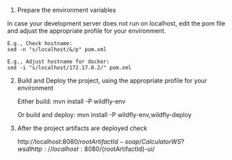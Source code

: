 1. Prepare the environment variables

In case your development server does not run on localhost,
edit the pom file and adjust the appropriate profile for your environment.

	E.g., Check hostname:
	sed -n "s/localhost/&/p" pom.xml

	E.g., Adjust hostname for docker:
	sed -i "s/localhost/172.17.0.2/" pom.xml


2. Build and Deploy the project, using the appropriate profile for your environment

	Either build:
	mvn install -P wildfly-env

	Or build and deploy:
	mvn install -P wildfly-env,wildfly-deploy


3. After the project artifacts are deployed check

	http://localhost:8080/${rootArtifactId}-soap/CalculatorWS?wsdl
	http://localhost:8080/${rootArtifactId}-ui/
